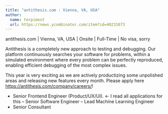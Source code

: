 ```yaml
---
title: "antithesis.com : Vienna, VA, USA"
author:
  name: terpimost
  url: https://news.ycombinator.com/item?id=40231073
---
```

antithesis.com | Vienna, VA, USA | Onsite | Full-Time | No visa, sorry

Antithesis is a completely new approach to testing and debugging. Our platform continuously searches your software for problems, within a simulated environment where every problem can be perfectly reproduced, enabling efficient debugging of the most complex issues.

This year is very exciting as we are actively productizing some unpolished areas and releasing new features every month. 
Please apply here <a href="https:&#x2F;&#x2F;antithesis.com&#x2F;company&#x2F;careers&#x2F;" rel="nofollow">https:&#x2F;&#x2F;antithesis.com&#x2F;company&#x2F;careers&#x2F;</a>!

- Senior Frontend Engineer (Product&#x2F;UX&#x2F;UI). ← I read all applications for this
– Senior Software Engineer
– Lead Machine Learning Engineer
- Senior Consultant
